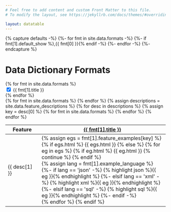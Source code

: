 ```yaml
---
# Feel free to add content and custom Front Matter to this file.
# To modify the layout, see https://jekyllrb.com/docs/themes/#overriding-theme-defaults

layout: datatable
---
```


{% capture defaults -%}
 {%- for fmt in site.data.formats -%}
  {%- if fmt[1].default_show %},{{ fmt[0] }}{% endif -%}
 {%- endfor -%}
{%- endcapture %}

<h1>Data Dictionary Formats</h1>
<div class="switch-container" id="format-switches">
  {% for fmt in site.data.formats %}
    <div class="switch-wrapper">
      <label class="switch">
        <input class="format-switch" type="checkbox" id="switch-{{ fmt[0] }}" data-col="{{ forloop.index }}" checked>
        <span class="slider"></span>
      </label>
      <label for="switch-{{ fmt[0] }}" class="switch-label">{{ fmt[1].title }}</label>
    </div>
  {% endfor %}
</div>

<div class="datatable-container">
  <div class="datatable-content">
    <table class="datatable">
      <thead>
        <tr>
          <th width="90">Feature</th>
          {% for fmt in site.data.formats %}
            <th><a target="_blank" href="{{ fmt[1].url }}"
              >{{ fmt[1].title }}</a></th>
          {% endfor %}
        </tr>
      </thead>
      <tbody>
        {% assign descriptions = site.data.feature_descriptions %}
        {% for desc in descriptions %}
          {% assign key = desc[0] %}
          <tr>
            <td width="90"><div class="desc-example">{{ desc[1] }}</div></td>
            {% for fmt in site.data.formats %}
              <td>
                {% assign egs = fmt[1].feature_examples[key] %}
                {% if egs.html %}
                  {{ egs.html }}
                {% else %}
                  {% for eg in egs %}
                    {% if eg.html %}
                      {{ eg.html }}
                      {% continue %}
                    {% endif %}
                    <div class="example">
                      {% assign lang = fmt[1].example_language %}
                      {%- if lang == 'json' -%}
                        {% highlight json %}{{ eg }}{% endhighlight %}
                      {%- elsif lang == 'xml' -%}
                        {% highlight xml %}{{ eg }}{% endhighlight %}
                      {%- elsif lang == 'sql' -%}
                        {% highlight sql %}{{ eg }}{% endhighlight %}
                      {%- endif -%}
                    </div>
                  {% endfor %}
                {% endif %}
              </td>
            {% endfor %}
          </tr>
        {% endfor %}
      </tbody>
    </table>
  </div>
</div>

